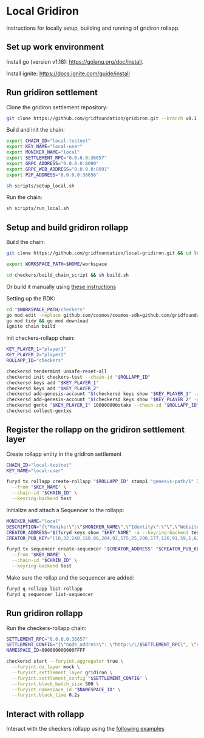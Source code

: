 # Local Gridiron

Instructions for locally setup, building and running of gridiron rollapp.

## Set up work environment

Install go (version v1.18): https://golang.org/doc/install.

Install ignite: https://docs.ignite.com/guide/install

## Run gridiron settlement

Clone the gridiron settlement repository:

```sh
git clone https://github.com/gridfoundation/gridiron.git --branch v0.1.0-alpha && cd gridiron
```

Build and init the chain:

```sh
export CHAIN_ID="local-testnet"
export KEY_NAME="local-user"
export MONIKER_NAME="local"
export SETTLEMENT_RPC="0.0.0.0:36657"
export GRPC_ADDRESS="0.0.0.0:8090"
export GRPC_WEB_ADDRESS="0.0.0.0:8091"
export P2P_ADDRESS="0.0.0.0:36656"

sh scripts/setup_local.sh
```

Run the chain:

```sh
sh scripts/run_local.sh
```

## Setup and build gridiron rollapp

Build the chain:

```sh
git clone https://github.com/gridfoundation/local-gridiron.git && cd local-gridiron

export WORKSPACE_PATH=$HOME/workspace

cd checkers/build_chain_script && sh build.sh
```

Or build it manually using [these instructions](/checkers/build_chain.md)

Setting up the RDK:

```sh
cd "$WORKSPACE_PATH/checkers"
go mod edit -replace github.com/cosmos/cosmos-sdk=github.com/gridfoundation/rdk@v0.1.2-alpha
go mod tidy && go mod download
ignite chain build
```

Init checkers-rollapp chain:

```sh
KEY_PLAYER_1="player1"
KEY_PLAYER_2="player2"
ROLLAPP_ID="checkers"

checkersd tendermint unsafe-reset-all
checkersd init checkers-test --chain-id "$ROLLAPP_ID"
checkersd keys add "$KEY_PLAYER_1"
checkersd keys add "$KEY_PLAYER_2"
checkersd add-genesis-account "$(checkersd keys show "$KEY_PLAYER_1" -a)" 100000000000stake
checkersd add-genesis-account "$(checkersd keys show "$KEY_PLAYER_2" -a)" 100000000000stake
checkersd gentx "$KEY_PLAYER_1" 100000000stake --chain-id "$ROLLAPP_ID"
checkersd collect-gentxs
```

## Register the rollapp on the gridiron settlement layer

Create rollapp entity in the gridiron settlement

```sh
CHAIN_ID="local-testnet"
KEY_NAME="local-user"

furyd tx rollapp create-rollapp "$ROLLAPP_ID" stamp1 "genesis-path/1" 3 100 '{"Addresses":[]}' \
  --from "$KEY_NAME" \
  --chain-id "$CHAIN_ID" \
  --keyring-backend test
```

Initialize and attach a Sequencer to the rollapp:

```sh
MONIKER_NAME="local"
DESCRIPTION="{\"Moniker\":\"$MONIKER_NAME\",\"Identity\":\"\",\"Website\":\"\",\"SecurityContact\":\"\",\"Details\":\"\"}";
CREATOR_ADDRESS="$(furyd keys show "$KEY_NAME" -a --keyring-backend test)"
CREATOR_PUB_KEY="[10,32,240,168,86,204,92,175,25,200,177,126,91,59,1,62,58,142,225,222,7,40,5,64,53,144,42,48,218,76,112,151,113,14]"

furyd tx sequencer create-sequencer "$CREATOR_ADDRESS" "$CREATOR_PUB_KEY" "$ROLLAPP_ID" "$DESCRIPTION" \
  --from "$KEY_NAME" \
  --chain-id "$CHAIN_ID" \
  --keyring-backend test
```

Make sure the rollap and the sequencer are added:
```sh
furyd q rollapp list-rollapp
furyd q sequencer list-sequencer
```

## Run gridiron rollapp

Run the checkers-rollapp chain:

```sh
SETTLEMENT_RPC="0.0.0.0:36657"
SETTLEMENT_CONFIG="{\"node_address\": \"http:\/\/$SETTLEMENT_RPC\", \"rollapp_id\": \"$ROLLAPP_ID\", \"fury_account_name\": \"$KEY_NAME\", \"keyring_home_dir\": \"$HOME/.gridiron/\", \"keyring_backend\":\"test\"}"
NAMESPACE_ID=000000000000FFFF

checkersd start --furyint.aggregator true \
  --furyint.da_layer mock \
  --furyint.settlement_layer gridiron \
  --furyint.settlement_config "$SETTLEMENT_CONFIG" \
  --furyint.block_batch_size 500 \
  --furyint.namespace_id "$NAMESPACE_ID" \
  --furyint.block_time 0.2s
```

## Interact with rollapp

Interact with the checkers rollapp using the [following examples](/checkers/interaction.md)
